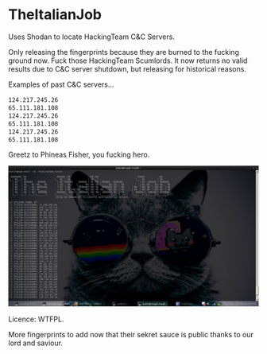 # TheItalianJob
Uses Shodan to locate HackingTeam C&C Servers.

Only releasing the fingerprints because they are burned to the fucking ground now. Fuck those HackingTeam Scumlords. It now returns no valid results due to C&C server shutdown, but releasing for historical reasons.

Examples of past C&C servers...
```
124.217.245.26
65.111.181.108
124.217.245.26
65.111.181.108
124.217.245.26
65.111.181.108
```

Greetz to Phineas Fisher, you fucking hero.

![Fuck HackingTeam](https://raw.githubusercontent.com/0x27/TheItalianJob/master/screenshot.jpg)

Licence: WTFPL.

More fingerprints to add now that their sekret sauce is public thanks to our lord and saviour.
